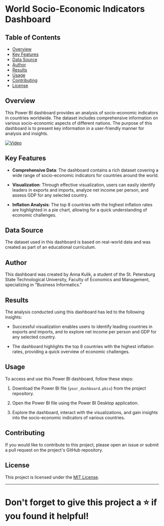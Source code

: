 # World Socio-Economic Indicators Dashboard

## Table of Contents

- [Overview](#overview)
- [Key Features](#key-features)
- [Data Source](#data-source)
- [Author](#author)
- [Results](#results)
- [Usage](#usage)
- [Contributing](#contributing)
- [License](#license)
<a id="overview"></a>
## Overview

This Power BI dashboard provides an analysis of socio-economic indicators in countries worldwide. The dataset includes comprehensive information on various socio-economic aspects of different nations. The purpose of this dashboard is to present key information in a user-friendly manner for analysis and insights.

[![Video](https://drive.google.com/uc?export=view&id=1D1R1B-msKX1EPbYWVEoTAlVwHicQ36aq)](https://drive.google.com/file/d/1D1R1B-msKX1EPbYWVEoTAlVwHicQ36aq/view?usp=sharing)

<a id="key-features"></a>

## Key Features

- **Comprehensive Data**: The dashboard contains a rich dataset covering a wide range of socio-economic indicators for countries around the world.

- **Visualization**: Through effective visualization, users can easily identify leaders in exports and imports, analyze net income per person, and assess GDP for any selected country.

- **Inflation Analysis**: The top 8 countries with the highest inflation rates are highlighted in a pie chart, allowing for a quick understanding of economic challenges.

<a id="data-source"></a>

## Data Source

The dataset used in this dashboard is based on real-world data and was created as part of an educational curriculum.

<a id="author"></a>

## Author

This dashboard was created by Anna Kulik, a student of the St. Petersburg State Technological University, Faculty of Economics and Management, specializing in "Business Informatics."

<a id="results"></a>

## Results

The analysis conducted using this dashboard has led to the following insights:

- Successful visualization enables users to identify leading countries in exports and imports, and to explore net income per person and GDP for any selected country.

- The dashboard highlights the top 8 countries with the highest inflation rates, providing a quick overview of economic challenges.

<a id="usage"></a>

## Usage

To access and use this Power BI dashboard, follow these steps:

1. Download the Power BI file (`your_dashboard.pbix`) from the project repository.

2. Open the Power BI file using the Power BI Desktop application.

3. Explore the dashboard, interact with the visualizations, and gain insights into the socio-economic indicators of various countries.

<a id="contributing"></a>

## Contributing

If you would like to contribute to this project, please open an issue or submit a pull request on the project's GitHub repository.

<a id="license"></a>

## License

This project is licensed under the [MIT License](LICENSE).

---

# Don't forget to give this project a ⭐️ if you found it helpful!

